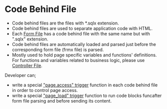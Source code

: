 # Code Behind File

* Code behind files are the files with \*.sqlx extension.
* Code behind files are used to separate application code with HTML.
* Each [Form File](https://muradkarakas.github.io/Sodium-Manual/frmx_file.html) has a code behind file with the same name but with ".sqlx" extension.
* Code behind files are automatically loaded and parsed just before the corresponding form file \(frmx file\) is parsed.
* Mostly used to hold page specific variables and functions' definitions. For functions and variables related to business logic, please use [Controller File](https://muradkarakas.github.io/Sodium-Manual/controller_file.html).

Developer can;

* write a special ["page.access" trigger](https://muradkarakas.github.io/Sodium-Manual/page_access.html) function in each code behind file in order to control page access.
* write a special ["page\_load" trigger](https://muradkarakas.github.io/Sodium-Manual/page_load.html) function to run code blocks funcafter form file parsing and before sending its content.

